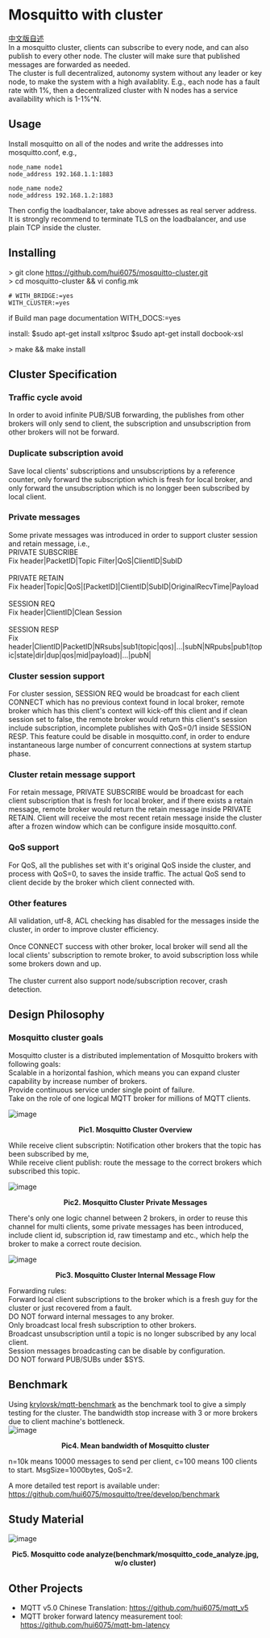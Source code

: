 Mosquitto with cluster
=================

[中文版自述](https://github.com/hui6075/mosquitto-cluster/blob/master/readme-zh_cn.md)<br>
In a mosquitto cluster, clients can subscribe to every node, and can also publish to every other node. The cluster will make sure that published messages are forwarded as needed.<br>
The cluster is full decentralized, autonomy system without any leader or key node, to make the system with a high availablity.
E.g., each node has a fault rate with 1%, then a decentralized cluster with N nodes has a service availability which is 1-1%^N.<br>

## Usage

Install mosquitto on all of the nodes and write the addresses into mosquitto.conf, e.g.,<br>
```
node_name node1
node_address 192.168.1.1:1883

node_name node2
node_address 192.168.1.2:1883
```

Then config the loadbalancer, take above adresses as real server address. It is strongly recommend to terminate TLS on the loadbalancer, and use plain TCP inside the cluster.<br>

## Installing
\> git clone https://github.com/hui6075/mosquitto-cluster.git </br>
\> cd mosquitto-cluster && vi config.mk </br>
```
# WITH_BRIDGE:=yes
WITH_CLUSTER:=yes
```
if Build man page documentation
WITH_DOCS:=yes

install:
$sudo apt-get install xsltproc
$sudo apt-get install docbook-xsl
  
\> make && make install </br>

## Cluster Specification

### Traffic cycle avoid
In order to avoid infinite PUB/SUB forwarding, the publishes from other brokers will only send to client, the subscription and unsubscription from other brokers will not be forward.<br>
### Duplicate subscription avoid
Save local clients' subscriptions and unsubscriptions by a reference counter, only forward the subscription which is fresh for local broker, and only forward the unsubscription which is no longger been subscribed by local client.<br>
### Private messages
Some private messages was introduced in order to support cluster session and retain message, i.e.,<br>
PRIVATE SUBSCRIBE<br>
Fix header|PacketID|Topic Filter|QoS|ClientID|SubID<br><br>
PRIVATE RETAIN<br>
Fix header|Topic|QoS|[PacketID]|ClientID|SubID|OriginalRecvTime|Payload<br><br>
SESSION REQ<br>
Fix header|ClientID|Clean Session<br><br>
SESSION RESP<br>
Fix header|ClientID|PacketID|NRsubs|sub1(topic|qos)|...|subN|NRpubs|pub1(topic|state|dir|dup|qos|mid|payload)|...|pubN|<br>
### Cluster session support
For cluster session, SESSION REQ would be broadcast for each client CONNECT which has no previous context found in local broker, remote broker which has this client's context will kick-off this client and if clean session set to false, the remote broker would return this client's session include subscription, incomplete publishes with QoS=0/1 inside SESSION RESP. This feature could be disable in mosquitto.conf, in order to endure instantaneous large number of concurrent connections at system startup phase.<br>
### Cluster retain message support
For retain message, PRIVATE SUBSCRIBE would be broadcast for each client subscription that
is fresh for local broker, and if there exists a retain message, remote broker would
return the retain message inside PRIVATE RETAIN. Client will receive the most recent retain message inside the cluster after a frozen window which can be configure inside mosquitto.conf.<br>
### QoS support
For QoS, all the publishes set with it's original QoS inside the cluster, and process with QoS=0, to saves the inside traffic. The actual QoS send to client decide by the broker which client connected with.<br>
### Other features
All validation, utf-8, ACL checking has disabled for the messages inside the cluster, in order to improve cluster efficiency.<br><br>
Once CONNECT success with other broker, local broker will send all the local clients' subscription to remote broker, to avoid subscription loss while some brokers down and up.<br><br>
The cluster current also support node/subscription recover, crash detection.<br>
## Design Philosophy
### Mosquitto cluster goals
Mosquitto cluster is a distributed implementation of Mosquitto brokers with following goals:<br>
Scalable in a horizontal fashion, which means you can expand cluster capability by increase number of brokers.<br>
Provide continuous service under single point of failure.<br>
Take on the role of one logical MQTT broker for millions of MQTT clients.<br>

![image](https://github.com/hui6075/mosquitto/blob/develop/img/1.jpg)
<p align="center"><b>Pic1. Mosquitto Cluster Overview</b></p>
While receive client subscriptin: Notification other brokers that the topic has been subscribed by me,<br>
While receive client publish: route the message to the correct brokers which subscribed this topic.<br>

![image](https://github.com/hui6075/mosquitto/blob/develop/img/2.jpg)
<p align="center"><b>Pic2. Mosquitto Cluster Private Messages</b></p>
There's only one logic channel between 2 brokers, in order to reuse this channel for multi clients, 
some private messages has been introduced, include client id, subscription id, raw timestamp and etc., 
which help the broker to make a correct route decision.<br>

![image](https://github.com/hui6075/mosquitto/blob/develop/img/3.jpg)
<p align="center"><b>Pic3. Mosquitto Cluster Internal Message Flow</b></p>
Forwarding rules:<br>
Forward local client subscriptions to the broker which is a fresh guy for the cluster or just recovered from a fault.<br>
DO NOT forward internal messages to any broker.<br>
Only broadcast local fresh subscription to other brokers.<br>
Broadcast unsubscription until a topic is no longer subscribed by any local client.<br>
Session messages broadcasting can be disable by configuration.<br>
DO NOT forward PUB/SUBs under $SYS.

## Benchmark
Using [krylovsk/mqtt-benchmark](https://github.com/krylovsk/mqtt-benchmark) as the benchmark tool to give a simply testing for the cluster. The bandwidth stop increase with 3 or more brokers due to client machine's bottleneck.<br>
![image](https://github.com/hui6075/mosquitto/blob/develop/img/cluster_throughput.jpg)
<p align="center"><b>Pic4. Mean bandwidth of Mosquitto cluster</b></p>
n=10k means 10000 messages to send per client, c=100 means 100 clients to start.
MsgSize=1000bytes, QoS=2.<br>

A more detailed test report is available under:
https://github.com/hui6075/mosquitto/tree/develop/benchmark

## Study Material

![image](https://github.com/hui6075/mosquitto-cluster/blob/master/benchmark/mosquitto_code_analyze.jpg)
<p align="center"><b>Pic5. Mosquitto code analyze(benchmark/mosquitto_code_analyze.jpg, w/o cluster)</b></p>

## Other Projects
* MQTT v5.0 Chinese Translation: <https://github.com/hui6075/mqtt_v5>
* MQTT broker forward latency measurement tool: <https://github.com/hui6075/mqtt-bm-latency>
